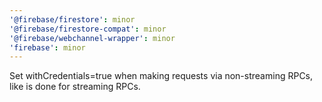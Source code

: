 ```yaml
---
'@firebase/firestore': minor
'@firebase/firestore-compat': minor
'@firebase/webchannel-wrapper': minor
'firebase': minor
---
```


Set withCredentials=true when making requests via non-streaming RPCs, like is done for streaming RPCs.
